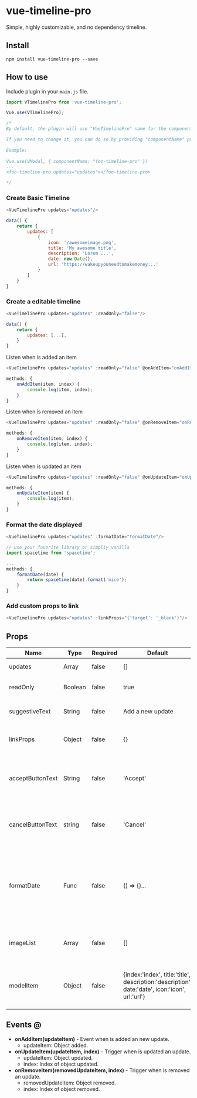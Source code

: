 # vue-timeline-pro

Simple, highly customizable, and no dependency timeline.


## Install
```
npm install vue-timeline-pro --save
```

## How to use
Include plugin in your `main.js` file.

```js
import VTimelinePro from 'vue-timeline-pro';

Vue.use(VTimelinePro);

/*
By default, the plugin will use "VueTimelinePro" name for the component.

If you need to change it, you can do so by providing "componentName" param.
 
Example:
 
Vue.use(VModal, { componentName: "foo-timeline-pro" })
...
<foo-timeline-pro updates="updates"></foo-timeline-pro>

*/
```


### Create Basic Timeline

```js
<VueTimelinePro updates="updates"/>
```

```js
data() {
    return {
        updates: [
            {
                icon: '/awesomeimage.png',
                title: 'My awesome title',
                description: 'Lorem ...',
                date: new Date(),
                url: 'https://wakeupyouneedtomakemoney...'   
            }
        ]
    }
}
```


### Create a editable timeline

```js
<VueTimelinePro updates="updates" :readOnly="false"/>
```

```js
data() {
    return {
        updates: [...],
    }
}
```

Listen when is added an item

```js
<VueTimelinePro updates="updates" :readOnly="false" @onAddItem="onAddItem"/>
```
```js
methods: {
    onAddItem(item, index) {
        console.log(item, index);
    }
}
```

Listen when is removed an item

```js
<VueTimelinePro updates="updates" :readOnly="false" @onRemoveItem="onRemoveItem"/>
```
```js
methods: {
    onRemoveItem(item, index) {
        console.log(item, index);
    }
}
```

Listen when is updated an item

```js
<VueTimelinePro updates="updates" :readOnly="false" @onUpdateItem="onUpdateItem"/>
```
```js
methods: {
    onUpdateItem(item) {
        console.log(item);
    }
}
```

### Format the date displayed
```js
<VueTimelinePro updates="updates" :formatDate="formatDate"/>
```
```js
// use your favorite library or simpliy vanilla
import spacetime from 'spacetime';

...
methods: {
    formatDate(date) {
        return spacetime(date).format('nice');
    }
}
```

### Add custom props to link

```js
<VueTimelinePro updates="updates" :linkProps="{'target': '_blank'}"/>
```



## Props

| Name             | Type    | Required | Default                                                                                        | Description                                                                                |
|------------------|---------|----------|------------------------------------------------------------------------------------------------|--------------------------------------------------------------------------------------------|
| updates          | Array   | false    | []                                                                                             | List of updates.                                                                           |
| readOnly         | Boolean | false    | true                                                                                           | Is possible edit the list or not?                                                          |
| suggestiveText   | String  | false    | Add a new update                                                                               | Text used by first plus.                                                                   |
| linkProps        | Object  | false    | {}                                                                                             | Props assigned to link to each update.                                                     |
| acceptButtonText | String  | false    | 'Accept'                                                                                       | Text for accept button when is edited the update.                                          |
| cancelButtonText | string  | false    | 'Cancel'                                                                                       | Text for cancel button when is edited the update.                                          |
| formatDate       | Func    | false    | () => {}...                                                                                    | Function used to format a date object. Default format en-US, example: *December 05, 2019.* |
| imageList        | Array   | false    | []                                                                                             | List of image urls, used to represent an update.                                           |
| modelItem        | Object  | false    | {index:'index', title:'title', description:'description', date:'date', icon:'icon', url:'url'} | Update model, will be used to map values of each update.                                   |


## Events @

- **onAddItem(updateItem)** - Event when is added an new update.
  - updateItem: Object added.
- **onUpdateItem(updateItem, index)** - Trigger when is updated an update.
  - updateItem: Object updated.
  - index: Index of object updated.
- **onRemoveItem(removedUpdateItem, index)** - Trigger when is removed an update.
  - removedUpdateItem: Object removed.
  - index: Index of object removed.
